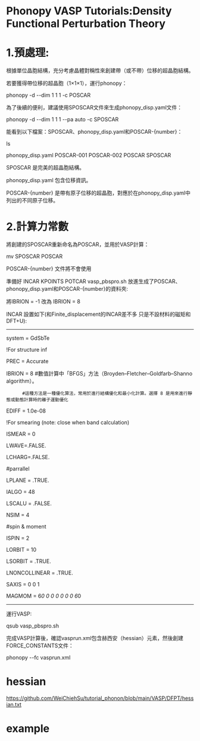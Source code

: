# Phonopy VASP Tutorials:Density Functional Perturbation Theory
# 1.預處理:
根據單位晶胞結構，充分考慮晶體對稱性來創建帶（或不帶）位移的超晶胞結構。

若要獲得帶位移的超晶胞（1×1×1），運行phonopy：

phonopy -d --dim 1 1 1 -c POSCAR

為了後續的便利，建議使用SPOSCAR文件來生成phonopy_disp.yaml文件：

phonopy -d --dim 1 1 1 --pa auto -c SPOSCAR

能看到以下檔案：SPOSCAR、phonopy_disp.yaml和POSCAR-{number}：

ls

phonopy_disp.yaml  POSCAR-001  POSCAR-002  POSCAR  SPOSCAR

SPOSCAR 是完美的超晶胞結構。

phonopy_disp.yaml 包含位移資訊。

POSCAR-{number} 是帶有原子位移的超晶胞，對應於在phonopy_disp.yaml中列出的不同原子位移。

# 2.計算力常數

將創建的SPOSCAR重新命名為POSCAR，並用於VASP計算：

mv SPOSCAR POSCAR

POSCAR-{number} 文件將不會使用

準備好 INCAR KPOINTS POTCAR vasp_pbspro.sh 放進生成了POSCAR、phonopy_disp.yaml和POSCAR-{number}的資料夾:

將IBRION = -1 改為 IBRION = 8

INCAR 設置如下(和Finite_displacement的INCAR差不多 只是不設材料的磁矩和DFT+U):

---------------------------------------

system = GdSbTe

!For structure inf

PREC = Accurate

IBRION = 8 #數值計算中「BFGS」方法（Broyden–Fletcher–Goldfarb–Shanno algorithm）。

          #這種方法是一種優化算法，常用於進行結構優化和最小化計算。選擇 8 是用來進行靜態或動態計算時的離子運動優化

EDIFF = 1.0e-08

!For smearing (note: close when band calculation)

ISMEAR = 0

LWAVE=.FALSE.

LCHARG=.FALSE.

#parrallel

LPLANE = .TRUE.

IALGO = 48

LSCALU = .FALSE.

NSIM = 4

#spin & moment

ISPIN = 2

LORBIT = 10

LSORBIT = .TRUE.

LNONCOLLINEAR = .TRUE.

SAXIS = 0 0 1

MAGMOM = 6*0 0 0 0 0 0 0 6*0

---------------------------------------

運行VASP:

qsub vasp_pbspro.sh

完成VASP計算後，確認vasprun.xml包含赫西安（hessian）元素，然後創建FORCE_CONSTANTS文件：

phonopy --fc vasprun.xml

# hessian

https://github.com/WeiChiehSu/tutorial_phonon/blob/main/VASP/DFPT/hessian.txt

# example
